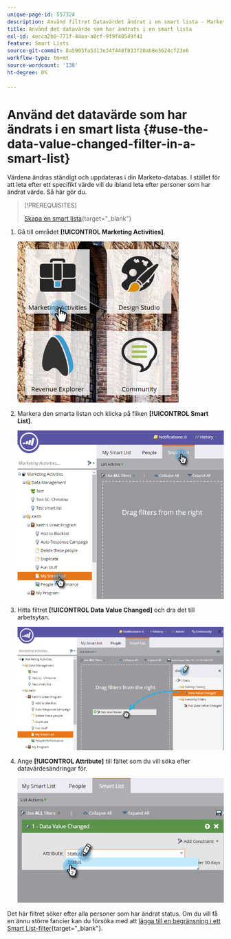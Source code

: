 ```yaml
---
unique-page-id: 557324
description: Använd filtret Datavärdet ändrat i en smart lista - Marketo Docs - Produktdokumentation
title: Använd det datavärde som har ändrats i en smart lista
exl-id: 4ecca2b0-771f-44aa-a0cf-9f9f40549f41
feature: Smart Lists
source-git-commit: 8a5903fa5313e34f448f833f20ab8e3624cf23e6
workflow-type: tm+mt
source-wordcount: '138'
ht-degree: 0%

---
```


# Använd det datavärde som har ändrats i en smart lista {#use-the-data-value-changed-filter-in-a-smart-list}

Värdena ändras ständigt och uppdateras i din Marketo-databas. I stället för att leta efter ett specifikt värde vill du ibland leta efter personer som har ändrat värde. Så här gör du.

>[!PREREQUISITES]
>
>[Skapa en smart lista](/help/marketo/product-docs/core-marketo-concepts/smart-lists-and-static-lists/creating-a-smart-list/create-a-smart-list.md){target="_blank"}

1. Gå till området **[!UICONTROL Marketing Activities]**.

   ![](assets/ma.png)

1. Markera den smarta listan och klicka på fliken **[!UICONTROL Smart List]**.

   ![](assets/two-1.png)

1. Hitta filtret **[!UICONTROL Data Value Changed]** och dra det till arbetsytan.

   ![](assets/three-1.png)

1. Ange **[!UICONTROL Attribute]** till fältet som du vill söka efter datavärdesändringar för.

   ![](assets/four.png)

Det här filtret söker efter alla personer som har ändrat status. Om du vill få en ännu större fancier kan du försöka med att [lägga till en begränsning i ett Smart List-filter](/help/marketo/product-docs/core-marketo-concepts/smart-lists-and-static-lists/using-smart-lists/add-a-constraint-to-a-smart-list-filter.md){target="_blank"}.
